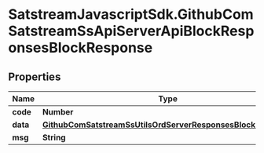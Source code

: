 # SatstreamJavascriptSdk.GithubComSatstreamSsApiServerApiBlockResponsesBlockResponse

## Properties
Name | Type | Description | Notes
------------ | ------------- | ------------- | -------------
**code** | **Number** |  | [optional] 
**data** | [**GithubComSatstreamSsUtilsOrdServerResponsesBlockResponse**](GithubComSatstreamSsUtilsOrdServerResponsesBlockResponse.md) |  | [optional] 
**msg** | **String** |  | [optional] 
